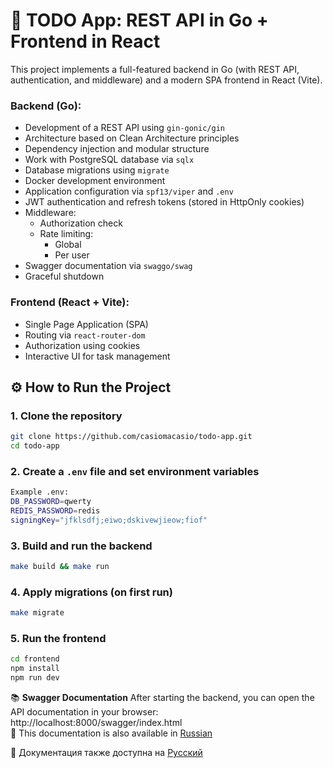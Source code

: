 # 📝 TODO App: REST API in Go + Frontend in React
This project implements a full-featured backend in Go (with REST API, authentication, and middleware) and a modern SPA frontend in React (Vite).

### Backend (Go):
- Development of a REST API using `gin-gonic/gin`
- Architecture based on Clean Architecture principles
- Dependency injection and modular structure
- Work with PostgreSQL database via `sqlx`
- Database migrations using `migrate`
- Docker development environment
- Application configuration via `spf13/viper` and `.env`
- JWT authentication and refresh tokens (stored in HttpOnly cookies)
- Middleware:
  - Authorization check
  - Rate limiting:
    - Global
    - Per user
- Swagger documentation via `swaggo/swag`
- Graceful shutdown

### Frontend (React + Vite):
- Single Page Application (SPA)
- Routing via `react-router-dom`
- Authorization using cookies
- Interactive UI for task management

## ⚙️ How to Run the Project

### 1. Clone the repository
```bash
git clone https://github.com/casiomacasio/todo-app.git
cd todo-app
```

### 2. Create a `.env` file and set environment variables
```bash
Example .env:
DB_PASSWORD=qwerty
REDIS_PASSWORD=redis
signingKey="jfklsdfj;eiwo;dskivewjieow;fiof"
```
### 3. Build and run the backend
```bash
make build && make run
```
### 4. Apply migrations (on first run)
```bash
make migrate
```
### 5. Run the frontend
```bash
cd frontend
npm install
npm run dev
```
📚 **Swagger Documentation**
After starting the backend, you can open the API documentation in your browser:
http://localhost:8000/swagger/index.html  
📄 This documentation is also available in [Russian](README.md)   

📄 Документация также доступна на [Русский](README.en.md)

